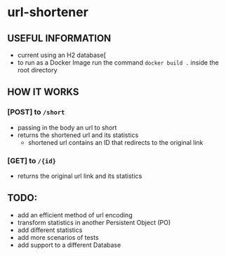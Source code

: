 # url-shortener

## USEFUL INFORMATION
- current using an H2 database[
- to run as a Docker Image run the command `docker build .` inside the root directory

## HOW IT WORKS
### [POST] to `/short`
- passing in the body an url to short
- returns the shortened url and its statistics
	- shortened url contains an ID that redirects to the original link

### [GET] to `/{id}`
- returns the original url link and its statistics


## TODO:
- add an efficient method of url encoding
- transform statistics in another Persistent Object (PO)
- add different statistics
- add more scenarios of tests
- add support to a different Database
